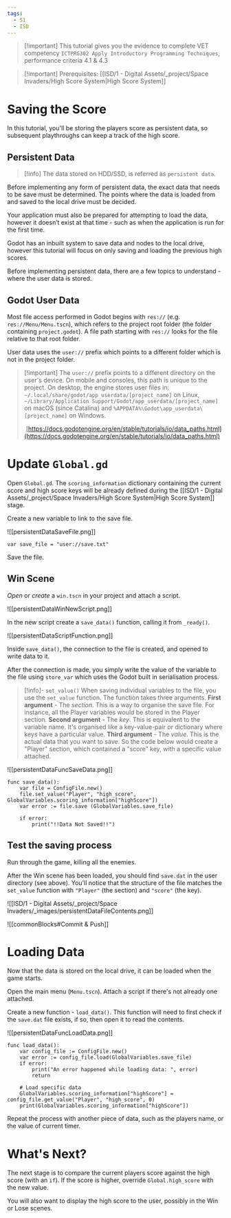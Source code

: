```yaml
---
tags:
  - S1
  - ISD
---
```

> [!important] This tutorial gives you the evidence to complete VET competency `ICTPRG302 Apply Introductory Programming Techniques`, performance criteria 4.1 & 4.3

> [!important] Prerequisites: [[ISD/1 - Digital Assets/_project/Space Invaders/High Score System|High Score System]]
# Saving the Score

In this tutorial, you'll be storing the players score as persistent data, so subsequent playthroughs can keep a track of the high score.
## Persistent Data

> [!info] The data stored on HDD/SSD, is referred as `persistent data`.

Before implementing any form of persistent data, the exact data that needs to be save must be determined. The points where the data is loaded from and saved to the local drive must be decided.

Your application must also be prepared for attempting to load the data, however it doesn’t exist at that time - such as when the application is run for the first time.

Godot has an inbuilt system to save data and nodes to the local drive, however this tutorial will focus on only saving and loading the previous high scores.

Before implementing persistent data, there are a few topics to understand - where the user data is stored.

## Godot User Data

Most file access performed in Godot begins with `res://` (e.g. `res://Menu/Menu.tscn`), which refers to the project root folder (the folder containing `project.godot`). A file path starting with `res://` looks for the file relative to that root folder.

User data uses the `user://` prefix which points to a different folder which is not in the project folder.

> [!important] The `user://` prefix points to a different directory on the user's device. On mobile and consoles, this path is unique to the project. On desktop, the engine stores user files in:
> `~/.local/share/godot/app_userdata/[project_name]` on Linux, 
> `~/Library/Application Support/Godot/app_userdata/[project_name]` on macOS (since Catalina) and
> `%APPDATA%\Godot\app_userdata\[project_name]` on Windows.
> 
> [https://docs.godotengine.org/en/stable/tutorials/io/data_paths.html](https://docs.godotengine.org/en/stable/tutorials/io/data_paths.html)




# Update `Global.gd`

Open `Global.gd`. The `scoring_information` dictionary containing the current score and high score keys will be already defined during the [[ISD/1 - Digital Assets/_project/Space Invaders/High Score System|High Score System]] stage. 

Create a new variable to link to the save file.

![[persistentDataSaveFile.png]]

```gdscript
var save_file = "user://save.txt"
```

Save the file.
## Win Scene

*Open* or *create* a `win.tscn` in your project and attach a script.

![[persistentDataWinNewScript.png]]

In the new script create a `save_data()` function, calling it from `_ready()`.

![[persistentDataScriptFunction.png]]

Inside `save_data()`, the connection to the file is created, and opened to write data to it. 

After the connection is made, you simply write the value of the variable to the file using `store_var` which uses the Godot built in serialisation process.

> [!info]- `set_value()`
> When saving individual variables to the file, you use the `set_value` function. The function takes three arguments.
> **First argument** - The *section*. This is a way to organise the save file. For instance, all the Player variables would be stored in the Player section.
> **Second argument** - The *key*. This is equivalent to the variable name. It's organised like a key-value-pair or dictionary where keys have a particular value.
> **Third argument** - The *value*. This is the actual data that you want to save.
> So the code below would create a "Player" section, which contained a "score" key, with a specific value attached.

![[persistentDataFuncSaveData.png]]

```gdscript
func save_data():
	var file = ConfigFile.new()
	file.set_value("Player", "high_score", GlobalVariables.scoring_information["highScore"])
	var error := file.save (GlobalVariables.save_file)
	
	if error:
		print("!!Data Not Saved!!")
```

## Test the saving process

Run through the game, killing all the enemies. 

After the Win scene has been loaded, you should find `save.dat` in the user directory (see above). You'll notice that the structure of the file matches the `set_value` function with `"Player"` (the section) and `"score"` (the key).

![[ISD/1 - Digital Assets/_project/Space Invaders/_images/persistentDataFileContents.png]]

![[commonBlocks#Commit & Push]]
# Loading Data

Now that the data is stored on the local drive, it can be loaded when the game starts.

Open the main menu (`Menu.tscn`). Attach a script if there's not already one attached.

Create a new function - `load_data()`. This function will need to first check if the `save.dat` file exists, if so, then open it to read the contents.

![[persistentDataFuncLoadData.png]]



```gdscript
func load_data():
	var config_file := ConfigFile.new()
	var error := config_file.load(GlobalVariables.save_file)
	if error:
		print("An error happened while loading data: ", error)
		return
	
	# Load specific data
	GlobalVariables.scoring_information["highScore"] = config_file.get_value("Player", "high_score", 0)
	print(GlobalVariables.scoring_information["highScore"])
```

Repeat the process with another piece of data, such as the players name, or the value of current timer.

# What's Next?

The next stage is to compare the current players score against the high score (with an `if`). If the score is higher, override `Global.high_score` with the new value.

You will also want to display the high score to the user, possibly in the Win or Lose scenes.

